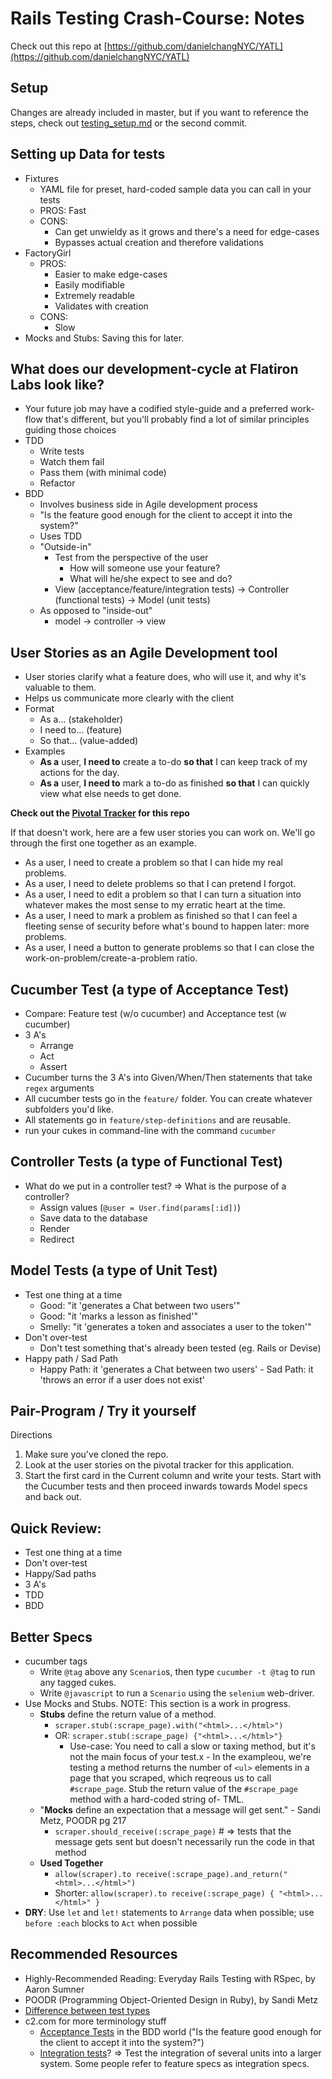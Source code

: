 # Rails Testing Crash-Course: Notes

Check out this repo at [https://github.com/danielchangNYC/YATL](https://github.com/danielchangNYC/YATL)

## Setup

Changes are already included in master, but if you want to reference the steps, check out [testing_setup.md](https://github.com/danielchangNYC/YATL/blob/master/testing_setup.md) or the second commit.

## Setting up Data for tests
  - Fixtures
    - YAML file for preset, hard-coded sample data you can call in your tests
    - PROS: Fast
    - CONS:
      - Can get unwieldy as it grows and there's a need for edge-cases
      - Bypasses actual creation and therefore validations
  - FactoryGirl
    - PROS:
      - Easier to make edge-cases
      - Easily modifiable
      - Extremely readable
      - Validates with creation
    - CONS:
      - Slow
  - Mocks and Stubs: Saving this for later.

## What does our development-cycle at Flatiron Labs look like?
- Your future job may have a codified style-guide and a preferred work-flow that's different, but you'll probably find a lot of similar principles guiding those choices
- TDD
  - Write tests
  - Watch them fail
  - Pass them (with minimal code)
  - Refactor
- BDD
  - Involves business side in Agile development process
  - "Is the feature good enough for the client to accept it into the system?"
  - Uses TDD
  - "Outside-in"
    - Test from the perspective of the user
      - How will someone use your feature?
      - What will he/she expect to see and do?
    - View (acceptance/feature/integration tests) -> Controller (functional tests) -> Model (unit tests)
  - As opposed to "inside-out"
    - model -> controller -> view

## User Stories as an Agile Development tool
- User stories clarify what a feature does, who will use it, and why it's valuable to them.
- Helps us communicate more clearly with the client
- Format
  - As a... (stakeholder)
  - I need to... (feature)
  - So that... (value-added)
- Examples
  - **As a** user, **I need to** create a to-do **so that** I can keep track of my actions for the day.
  - **As a** user, **I need to** mark a to-do as finished **so that** I can quickly view what else needs to get done.

**Check out the [Pivotal Tracker](https://www.pivotaltracker.com/n/projects/1063890) for this repo**

If that doesn't work, here are a few user stories you can work on. We'll go through the first one together as an example.

- As a user, I need to create a problem so that I can hide my real problems.
- As a user, I need to delete problems so that I can pretend I forgot.
- As a user, I need to edit a problem so that I can turn a situation into whatever makes the most sense to my erratic heart at the time.
- As a user, I need to mark a problem as finished so that I can feel a fleeting sense of security before what's bound to happen later: more problems.
- As a user, I need a button to generate problems so that I can close the work-on-problem/create-a-problem ratio.

## Cucumber Test (a type of Acceptance Test)
- Compare: Feature test (w/o cucumber) and Acceptance test (w cucumber)
- 3 A's
  - Arrange
  - Act
  - Assert
- Cucumber turns the 3 A's into Given/When/Then statements that take `regex` arguments
- All cucumber tests go in the `feature/` folder. You can create whatever subfolders you'd like.
- All statements go in `feature/step-definitions` and are reusable.
- run your cukes in command-line with the command `cucumber`

## Controller Tests (a type of Functional Test)
- What do we put in a controller test? => What is the purpose of a controller?
  - Assign values (`@user = User.find(params[:id])`)
  - Save data to the database
  - Render
  - Redirect

## Model Tests (a type of Unit Test)
- Test one thing at a time
  - Good: "it 'generates a Chat between two users'"
  - Good: "it 'marks a lesson as finished'"
  - Smelly: "it 'generates a token and associates a user to the token'"
- Don't over-test
  - Don't test something that's already been tested (eg. Rails or Devise)
- Happy path / Sad Path
  - Happy Path: it 'generates a Chat between two users' - Sad Path: it 'throws an error if a user does not exist'

## Pair-Program / Try it yourself
Directions
1. Make sure you've cloned the repo.
2. Look at the user stories on the pivotal tracker for this application.
3. Start the first card in the Current column and write your tests. Start with the Cucumber tests and then proceed inwards towards Model specs and back out.

## Quick Review:
  - Test one thing at a time
  - Don't over-test
  - Happy/Sad paths
  - 3 A's
  - TDD
  - BDD

## Better Specs
- cucumber tags
  - Write `@tag` above any `Scenario`s, then type `cucumber -t @tag` to run any tagged cukes.
  - Write `@javascript` to run a `Scenario` using the `selenium` web-driver.
- Use Mocks and Stubs. NOTE: This section is a work in progress.
  - **Stubs** define the return value of a method.
    - `scraper.stub(:scrape_page).with("<html>...</html>")`
    - OR: `scraper.stub(:scrape_page) {"<html>...</html>"}`
        - Use-case: You need to call a slow or taxing method, but it's not the main focus of your test.x  - In the exampleou, we're testing a method returns the number of `<ul>` elements in a page that you scraped, which reqreous us to call `#scrape_page`. Stub the return value of the `#scrape_page` method with a hard-coded string of-   TML.
  - "**Mocks** define an expectation that a message will get sent." - Sandi Metz, POODR pg 217
    - `scraper.should_receive(:scrape_page)` # => tests that the message gets sent but doesn't necessarily run the code in that method
  - **Used Together**
    - `allow(scraper).to receive(:scrape_page).and_return("<html>...</html>")`
    - Shorter: `allow(scraper).to receive(:scrape_page) { "<html>...</html>" }`
- **DRY**: Use `let` and `let!` statements to `Arrange` data when possible; use `before :each` blocks to `Act` when possible

## Recommended Resources
- Highly-Recommended Reading: Everyday Rails Testing with RSpec, by Aaron Sumner
- POODR (Programming Object-Oriented Design in Ruby), by Sandi Metz
- [Difference between test types](https://stackoverflow.com/questions/4904096/whats-the-difference-between-unit-functional-acceptance-and-integration-test)
- c2.com for more terminology stuff
  - [Acceptance Tests][2] in the BDD world ("Is the feature good enough for the client to accept it into the system?")
   - [Integration tests][1]? => Test the integration of several units into a larger system. Some people refer to feature specs as integration specs.

[1]: http://c2.com/cgi/wiki?IntegrationTest
[2]: http://c2.com/cgi/wiki?AcceptanceTest
